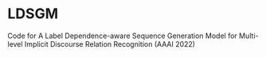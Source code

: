# LDSGM
Code for A Label Dependence-aware Sequence Generation Model for Multi-level Implicit Discourse Relation Recognition (AAAI 2022)
